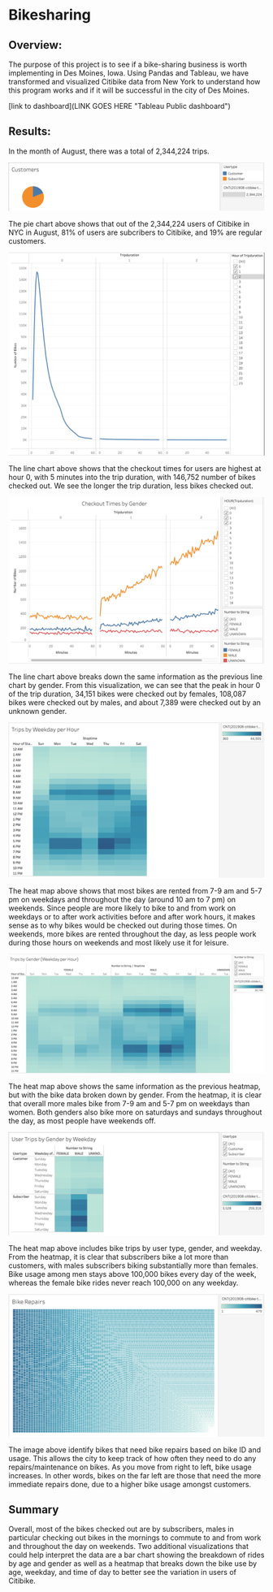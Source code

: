 # Bikesharing

## Overview:

The purpose of this project is to see if a bike-sharing business is worth implementing in Des Moines, Iowa. Using Pandas and Tableau, we have transformed and visualized Citibike data from New York to understand how this program works and if it will be successful in the city of Des Moines.

[link to dashboard](LINK GOES HERE "Tableau Public dashboard")

## Results:

In the month of August, there was a total of 2,344,224 trips.

![customers.png](customers.png)

The pie chart above shows that out of the 2,344,224 users of Citibike in NYC in August, 81% of users are subcribers to Citibike, and 19% are regular customers.

![line_chart.png](line_chart.png)

The line chart above shows that the checkout times for users are highest at hour 0, with 5 minutes into the trip duration, with 146,752 number of bikes checked out. We see the longer the trip duration, less bikes checked out.

![line_chart2.png](line_chart2.png)

The line chart above breaks down the same information as the previous line chart by gender. From this visualization, we can see that the peak in hour 0 of the trip duration, 34,151 bikes were checked out by females, 108,087 bikes were checked out by males, and about 7,389 were checked out by an unknown gender.

![heat_map.png](heat_map.png)

The heat map above shows that most bikes are rented from 7-9 am and 5-7 pm on weekdays and throughout the day (around 10 am to 7 pm) on weekends. Since people are more likely to bike to and from work on weekdays or to after work activities before and after work hours, it makes sense as to why bikes would be checked out during those times. On weekends, more bikes are rented throughout the day, as less people work during those hours on weekends and most likely use it for leisure.

![heat_map2.png](heat_map2.png)

The heat map above shows the same information as the previous heatmap, but with the bike data broken down by gender. From the heatmap, it is clear that overall more males bike from 7-9 am and 5-7 pm on weekdays than women. Both genders also bike more on saturdays and sundays throughout the day, as most people have weekends off.

![heat_map3.png](heat_map3.png)

The heat map above includes bike trips by user type, gender, and weekday. From the heatmap, it is clear that subscribers bike a lot more than customers, with males subscribers biking substantially more than females. Bike usage among men stays above 100,000 bikes every day of the week, whereas the female bike rides never reach 100,000 on any weekday.

![bike_repairs.png](bike_repairs.png)

The image above identify bikes that need bike repairs based on bike ID and usage. This allows the city to keep track of how often they need to do any repairs/maintenance on bikes. As you move from right to left, bike usage increases. In other words, bikes on the far left are those that need the more immediate repairs done, due to a higher bike usage amongst customers.

## Summary
Overall, most of the bikes checked out are by subscribers, males in particular checking out bikes in the mornings to commute to and from work and throughout the day on weekends. Two additional visualizations that could help interpret the data are a bar chart showing the breakdown of rides by age and gender as well as a heatmap that breaks down the bike use by age, weekday, and time of day to better see the variation in users of Citibike.







